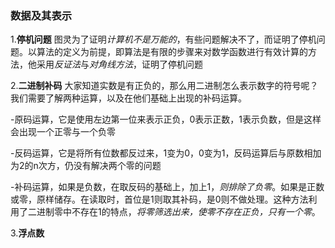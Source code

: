 ### 数据及其表示

1.**停机问题**  图灵为了证明*计算机不是万能的*，有些问题解决不了，而证明了停机问题。以算法的定义为前提，即算法是有限的步骤来对数学函数进行有效计算的方法，他采用*反证法*与*对角线方法*，证明了停机问题

2.**二进制补码**  大家知道实数是有正负的，那么用二进制怎么表示数字的符号呢？我们需要了解两种运算，以及在他们基础上出现的补码运算。
  
  -原码运算，它是使用左边第一位来表示正负，0表示正数，1表示负数，但是这样会出现一个正零与一个负零
  
  -反码运算，它是将所有位数都反过来，1变为0，0变为1，反码运算后与原数相加为2的n次方，仍没有解决两个零的问题
  
  -补码运算，如果是负数，在取反码的基础上，加上1，*则排除了负零*。如果是正数或零，原样储存。在读取时，首位是1则取其补码，是0则不做处理。这种方法利用了二进制零中不存在1的特点，*将零筛选出来，使零不存在正负，只有一个零*。

3.**浮点数**  
